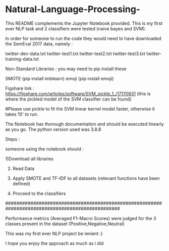 # Natural-Language-Processing-
This README complements the Jupyter Notebook provided. This is my first ever NLP task and 2 classifiers were tested (naive bayes and SVM).


In order for someone to run the code they would need to have downloaded the SemEval 2017 data, namely :

twitter-dev-data.txt
twitter-test1.txt
twitter-test2.txt
twitter-test3.txt
twitter-training-data.txt

Non-Standard Libraries : you may need to pip install these

SMOTE (pip install imblearn)
emoji (pip install emoji)


Figshare link : https://figshare.com/articles/software/SVM_pickle_1_/17170931 (this is where the pickled model of the SVM classifier can be found)

#Please use pickle to fit the SVM linear kernel model faster, otherwise it takes 10' to run.


The Notebook has thorough documentation and should be executed linearly as you go. The python version used was 3.8.8


Steps :

someone using the notebook should :


1)Download all libraries

2) Read Data

3) Apply SMOTE and TF-IDF to all datasets (relevant functions have been defined)

3) Proceed to the classifiers

#################################################################################################


Performance metrics (Averaged F1-Macro Scores) were judged for the 3 classes present in the dataset (Positive,Negative,Neutral)



This was my first ever NLP project be lenient :) 

I hope you enjoy the approach as much as i did
